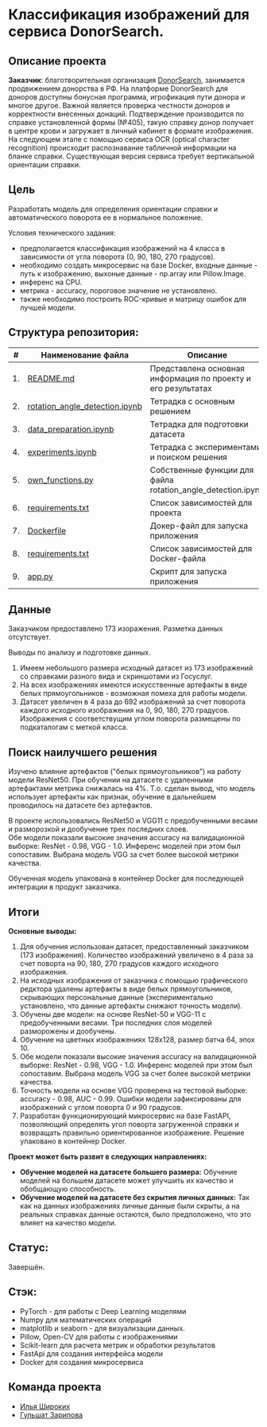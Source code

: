 # Классификация изображений для сервиса DonorSearch.

## Описание проекта
**Заказчик**: благотворительная организация [DonorSearch](https://donorsearch.org/), занимается продвижением донорства в РФ. На платформе DonorSearch для доноров доступны бонусная программа, игрофикация пути донора и многое другое. Важной является проверка честности доноров и корректности внесенных донаций. Подтверждение производится по справке установленной формы (№405), такую справку донор получает в центре крови и загружает в личный кабинет в формате изображения. На следующем этапе  с помощью сервиса OCR (optical character recognition) происходит распознавание табличной информации на бланке справки. Существующая версия сервиса требует вертикальной ориентации справки.

## Цель
Разработать модель для определения ориентации справки и автоматического поворота ее в нормальное положение.  

Условия технического задания:
* предполагается классификация изображений на 4 класса в зависимости от угла поворота (0, 90, 180, 270 градусов).  
* необходимо создать микросервис на базе Docker, входные данные - путь к изображению, выхоные данные - np.array или Pillow.Image.
* инференс на CPU. 
* метрика - accuracy, пороговое значение не установлено. 
* также необходимо построить ROC-кривые и матрицу ошибок для лучшей модели.

## Структура репозитория:

| #    | Наименование файла  | Описание |
| ---- | --- | --- |
| 1.   | [README.md](https://github.com/IliaShi/donor_search/blob/main/README.md) | Представлена основная информация по проекту и его результатах |
| 2.   | [rotation_angle_detection.ipynb](https://github.com/IliaShi/donor_search/blob/main/rotation_angle_detection.ipynb) | Тетрадка с основным решением |
| 3.   | [data_preparation.ipynb](https://github.com/IliaShi/donor_search/blob/main/data_preparation.ipynb) | Тетрадка для подготовки датасета |
| 4.   | [experiments.ipynb](https://github.com/IliaShi/donor_search/blob/main/experiments.ipynb) | Тетрадка с экспериментами и поиском решения |
| 5.   | [own_functions.py](https://github.com/IliaShi/donor_search/blob/main/own_functions.py) | Собственные функции для файла rotation_angle_detection.ipynb  |
| 6.   | [requirements.txt](https://github.com/IliaShi/donor_search/blob/main/requirements.txt) | Список зависимостей для проекта |
| 7.   | [Dockerfile](https://github.com/IliaShi/donor_search/blob/main/app/Dockerfile) | Докер-файл для запуска приложения |
| 8.   | [requirements.txt](https://github.com/IliaShi/donor_search/blob/main/app/requirements.txt) | Список зависимостей для Docker-файла |
| 9.   | [app.py](https://github.com/IliaShi/donor_search/blob/main/app/scr/app.py) |Скрипт для запуска приложения |

## Данные

Заказчиком предоставлено 173 изоражения. Разметка данных отсутствует. 

Выводы по анализу и подготовке данных.  
1. Имеем небольшого размера исходный датасет из 173 изображений со справками разного вида и скриншотами из Госуслуг.
2. На всех изображениях имеются искусственные артефакты в виде белых прямоугольников - возможная помеха для работы модели.
3. Датасет увеличен в 4 раза до 692 изображений за счет поворота каждого исходного изображения на 0, 90, 180, 270 градусов. Изображения с соответствущим углом поворота размещены по подкаталогам с меткой класса.

## Поиск наилучшего решения

Изучено влияние артефактов ("белых прямоугольников") на работу модели ResNet50. При обучении на датасете с удаленными артефактами метрика снижалась на 4%. Т.о. сделан вывод, что модель использует артефакты как признак, обучение в дальнейшем проводилось на датасете без артефактов.  

В проекте использовались ResNet50 и VGG11 с предобученными весами и разморозкой и дообучение трех последних слоев.   
Обе модели показали высокие значения accuracy на валидационной выборке: ResNet - 0.98, VGG - 1.0. Инференс моделей при этом был сопоставим. Выбрана модель VGG за счет более высокой метрики качества.

Обученная модель упакована в контейнер Docker для последующей интеграции в продукт заказчика. 

## Итоги

**Основные выводы:**  
1. Для обучения использован датасет, предоставленный заказчиком (173 изображения). Количество изображений увеличено в 4 раза за счет поворта на 90, 180, 270 градусов каждого исходного изображения.
2. На исходных изображения от заказчика с помощью графического редктора удалены артефакты в виде белых прямоугольников, скрывающих персональные данные (экспериментально установлено, что данные артефакты снижают точность модели).
3. Обучены две модели: на основе ResNet-50 и VGG-11 с предобученными весами. Три последних слоя моделей разморожены и дообучены. 
4. Обучение на цветных изображениях 128х128, размер батча 64, эпох 10.
5. Обе модели показали высокие значения accuracy на валидационной выборке: ResNet - 0.98, VGG - 1.0. Инференс моделей при этом был сопоставим. Выбрана модель VGG за счет более высокой метрики качества.
6. Точность модели на основе VGG проверена на тестовой выборке: accuracy - 0.98, AUC - 0.99. Ошибки модели зафиксированы для изображений с углом поворта 0 и 90 градусов.
7. Разработан функционирующий микросервис на базе FastAPI, позволяющий определять угол поворта загруженной справки и возвращать правильно ориентированное изображение. Решение упаковано в контейнер Docker. 

**Проект может быть развит в следующих направлениях:**
  
   * **Обучение моделей на датасете большего размера:**  Обучение моделей на большем датасете может улучшить их качество и обобщающую способность.
   * **Обучение моделей на датасете без скрытия личных данных:** Так как на данных изображениях личные данные были скрыты, а на реальных справках данные остаются, было предположено, что это влияет на качество модели.


## Cтатус: 
Завершён.

## Стэк:
- PyTorch - для работы с Deep Learning моделями
- Numpy для математических операций
- matplotlib и seaborn - для визуализации данных.
- Pillow, Open-CV для работы с изображениями
- Scikit-learn для расчета метрик и обработки результатов
- FastApi для создания интерфейса модели
- Docker для создания микросервиса

## Команда проекта
- [Илья Широких](https://github.com/IliaShi)
- [Гульшат Зарипова](https://github.com/gulshart)


